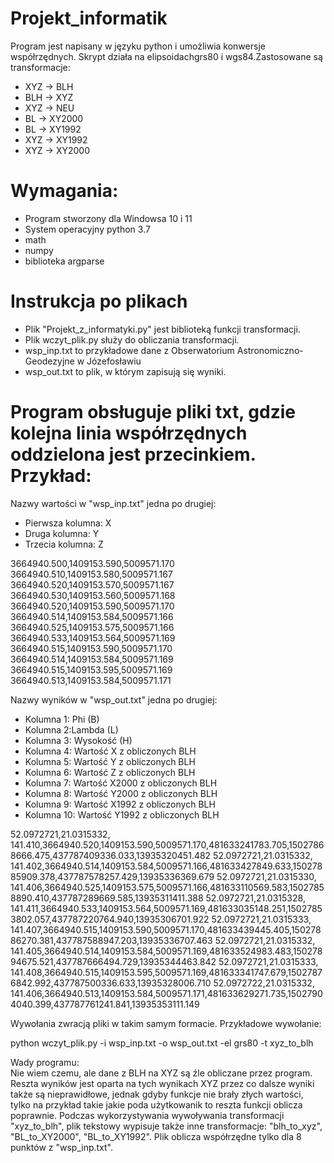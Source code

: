 # Projekt_informatik
Program jest napisany w języku python i umożliwia konwersje współrzędnych. Skrypt działa na elipsoidachgrs80 i wgs84.Zastosowane są transformacje:

- XYZ -> BLH                                                                                                                                        
- BLH -> XYZ                                                                                                                                          
- XYZ -> NEU                                                                                                                                          
- BL -> XY2000                                                                                                                                            
- BL -> XY1992                                                                                                                                                
- XYZ -> XY1992                                                                                                                                               
- XYZ -> XY2000                                                                                                                                                       

# Wymagania:                                                                                                                                                   
- Program stworzony dla Windowsa 10 i 11                                                                                                                          
- System operacyjny python 3.7                                                                                                                                   
- math                                                                                                                                                          
- numpy                                                                                                                                                          
- biblioteka argparse                                                                                                                                            

# Instrukcja po plikach

- Plik "Projekt_z_informatyki.py" jest biblioteką funkcji transformacji.
- Plik wczyt_plik.py służy do obliczania transformacji.
- wsp_inp.txt to przykładowe dane z Obserwatorium Astronomiczno-Geodezyjne w Józefosławiu
- wsp_out.txt to plik, w którym zapisują się wyniki.




# Program obsługuje pliki txt, gdzie kolejna linia współrzędnych oddzielona jest przecinkiem. Przykład:


Nazwy wartości w "wsp_inp.txt" jedna po drugiej:
- Pierwsza kolumna: X
- Druga kolumna: Y
- Trzecia kolumna: Z

3664940.500,1409153.590,5009571.170
3664940.510,1409153.580,5009571.167
3664940.520,1409153.570,5009571.167
3664940.530,1409153.560,5009571.168
3664940.520,1409153.590,5009571.170
3664940.514,1409153.584,5009571.166
3664940.525,1409153.575,5009571.166
3664940.533,1409153.564,5009571.169
3664940.515,1409153.590,5009571.170
3664940.514,1409153.584,5009571.169
3664940.515,1409153.595,5009571.169
3664940.513,1409153.584,5009571.171



Nazwy wyników w "wsp_out.txt" jedna po drugiej:
- Kolumna 1: Phi (B)
- Kolumna 2:Lambda (L)
- Kolumna 3: Wysokość (H)
- Kolumna 4: Wartość X z obliczonych BLH
- Kolumna 5: Wartość Y z obliczonych BLH
- Kolumna 6: Wartość Z z obliczonych BLH
- Kolumna 7: Wartość X2000 z obliczonych BLH
- Kolumna 8: Wartość Y2000 z obliczonych BLH
- Kolumna 9: Wartość X1992 z obliczonych BLH
- Kolumna 10: Wartość Y1992 z obliczonych BLH

52.0972721,21.0315332,   141.410,3664940.520,1409153.590,5009571.170,481633241783.705,15027868666.475,437787409336.033,13935320451.482
52.0972721,21.0315332,   141.402,3664940.514,1409153.584,5009571.166,481633427849.633,15027885909.378,437787578257.429,13935336369.679
52.0972721,21.0315330,   141.406,3664940.525,1409153.575,5009571.166,481633110569.583,15027858890.410,437787289669.585,13935311411.388
52.0972721,21.0315328,   141.411,3664940.533,1409153.564,5009571.169,481633035148.251,15027853802.057,437787220764.940,13935306701.922
52.0972721,21.0315333,   141.407,3664940.515,1409153.590,5009571.170,481633439445.405,15027886270.381,437787588947.203,13935336707.463
52.0972721,21.0315332,   141.405,3664940.514,1409153.584,5009571.169,481633524983.483,15027894675.521,437787666494.729,13935344463.842
52.0972721,21.0315333,   141.408,3664940.515,1409153.595,5009571.169,481633341747.679,15027876842.992,437787500336.633,13935328006.710
52.0972722,21.0315332,   141.406,3664940.513,1409153.584,5009571.171,481633629271.735,15027904040.399,437787761241.841,13935353111.149

Wywołania zwracją pliki w takim samym formacie. Przykładowe wywołanie:

python wczyt_plik.py -i wsp_inp.txt -o wsp_out.txt -el grs80 -t xyz_to_blh


Wady programu:                                                            
Nie wiem czemu, ale dane z BLH na XYZ są źle obliczane przez program. Reszta wyników jest oparta na tych wynikach XYZ przez co dalsze wyniki także są nieprawidłowe, jednak gdyby funkcje nie brały złych wartości, tylko na przykład takie jakie poda użytkowanik to reszta funkcji oblicza poprawnie.
Podczas wykorzystywania wywoływania transformacji "xyz_to_blh", plik tekstowy wypisuje także inne transformacje: "blh_to_xyz", "BL_to_XY2000", "BL_to_XY1992". Plik oblicza współrzędne tylko dla 8 punktów z "wsp_inp.txt".

